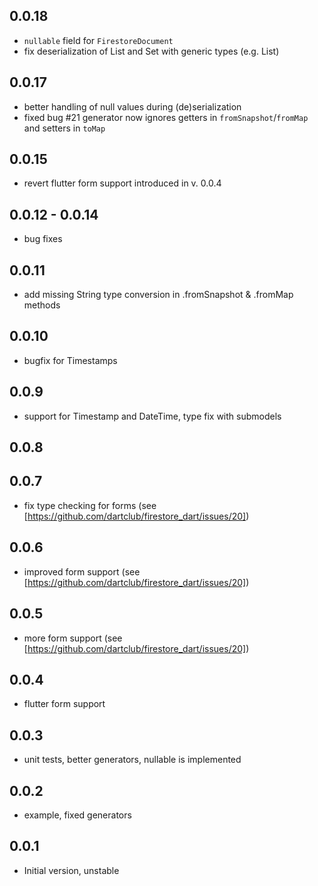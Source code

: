 ## 0.0.18

- `nullable` field for `FirestoreDocument`
- fix deserialization of List and Set with generic types (e.g. List<String>)

## 0.0.17

- better handling of null values during (de)serialization
- fixed bug #21 generator now ignores getters in `fromSnapshot`/`fromMap` and setters in `toMap`

## 0.0.15

- revert flutter form support introduced in v. 0.0.4

## 0.0.12 - 0.0.14

- bug fixes

## 0.0.11

- add missing String type conversion in .fromSnapshot & .fromMap methods

## 0.0.10

- bugfix for Timestamps

## 0.0.9

- support for Timestamp and DateTime, type fix with submodels

## 0.0.8

## 0.0.7

- fix type checking for forms (see [https://github.com/dartclub/firestore_dart/issues/20])

## 0.0.6

- improved form support (see [https://github.com/dartclub/firestore_dart/issues/20])

## 0.0.5

- more form support (see [https://github.com/dartclub/firestore_dart/issues/20])

## 0.0.4

- flutter form support

## 0.0.3

- unit tests, better generators, nullable is implemented

## 0.0.2

- example, fixed generators

## 0.0.1

- Initial version, unstable